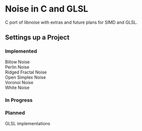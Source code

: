 # Noise in C and GLSL

C port of libnoise with extras and future plans for SIMD and GLSL.

## Settings up a Project

### Implemented

Billow Noise<br/>
Perlin Noise<br/>
Ridged Fractal Noise<br/>
Open Simplex Noise<br/>
Voronoi Noise<br/>
White Noise<br/>

### In Progress


### Planned

GLSL implementations<br/>
